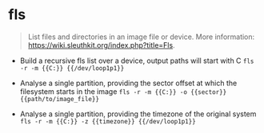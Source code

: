 # fls
> List files and directories in an image file or device.
> More information: <https://wiki.sleuthkit.org/index.php?title=Fls>.

- Build a recursive fls list over a device, output paths will start with C
`fls -r -m {{C:}} {{/dev/loop1p1}}`

- Analyse a single partition, providing the sector offset at which the filesystem starts in the image
`fls -r -m {{C:}} -o {{sector}} {{path/to/image_file}}`

- Analyse a single partition, providing the timezone of the original system
`fls -r -m {{C:}} -z {{timezone}} {{/dev/loop1p1}}`
